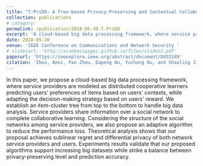 ```yaml
---
title: "T-PriDO: A Tree-based Privacy-Preserving and Contextual Collaborative Online Big Data Processing System"
collection: publications
# category:  
permalink: /publication/2018-05-30-T-PriDO
excerpt: 'A cloud-based big data processing framework, where service providers are modeled as distributed cooperative learners predicting user preferences of items based on user contexts。while adapting the decision-making strategy based on user reward.'
date: 2018-05-30
venue: 'IEEE Conference on Communications and Network Security '
# slidesurl: 'http://academicpages.github.io/files/slides2.pdf'
paperurl: 'https://ieeexplore.ieee.org/abstract/document/8433149'
citation: 'Zhou, Anni, Pan Zhou, Dapeng Wu, Yuchong Hu, and Shouling Ji. "T-PriDO: A Tree-based Privacy-Preserving and Contextual Collaborative Online Big Data Processing System." In 2018 IEEE Conference on Communications and Network Security (CNS), pp. 1-9. IEEE, 2018.'
---
```


In this paper, we propose a cloud-based big data processing framework, where service providers are modeled as distributed cooperative learners predicting users' preferences of items based on users' contexts, while adapting the decision-making strategy based on users' reward. We establish an item-cluster tree from top to the bottom to handle big data analysis. Service providers share information over a social network to complete collaborative learning. Considering the structure of the social networks among service providers, we also propose an adaptive algorithm to reduce the performance loss. Theoretical analysis shows that our proposal achieves sublinear regret and differential privacy of both network service providers and users. Experiments results validate that our proposed algorithms support increasing big datasets while strike a balance between privacy-preserving level and prediction accuracy.